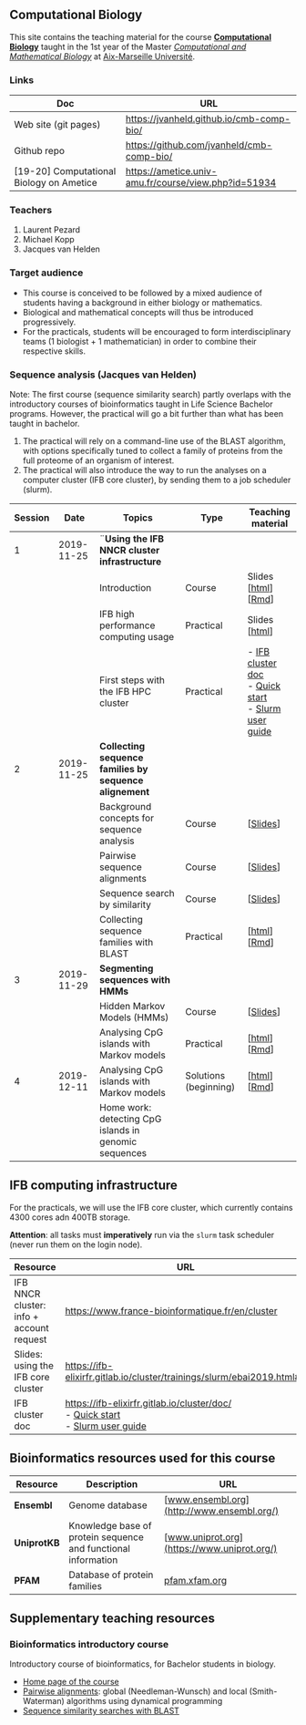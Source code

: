## Computational Biology

This site contains the teaching material for the course [**Computational Biology**](https://formations.univ-amu.fr/ME5SIN-S51IN1Z4-en.html) taught in the 1st year of the Master [*Computational and Mathematical Biology*](https://formations.univ-amu.fr/ME5SBI-PRSBI5AA-en.html) at [Aix-Marseille Université](https://www.univ-amu.fr/). 

### Links

| Doc | URL | 
|-------------------|------------------------------------------|
| Web site (git pages) | <https://jvanheld.github.io/cmb-comp-bio/> |
| Github repo | <https://github.com/jvanheld/cmb-comp-bio/> |
| [19-20] Computational Biology on Ametice | <https://ametice.univ-amu.fr/course/view.php?id=51934> |

### Teachers

1. Laurent Pezard
2. Michael Kopp
3. Jacques van Helden

### Target audience

- This course is conceived to be followed by a mixed audience of students having a background in either biology or mathematics. 
- Biological and mathematical concepts will thus be introduced progressively. 
- For the practicals, students will be encouraged to form interdisciplinary teams (1 biologist + 1 mathematician) in order to combine their respective skills. 

### Sequence analysis (Jacques van Helden)

Note: The first course (sequence similarity search) partly overlaps with the introductory courses of bioinformatics taught in Life Science Bachelor programs. However, the practical will go a bit further than what has been taught in bachelor. 

1. The practical will rely on a command-line use of the BLAST algorithm, with options specifically tuned to collect a family of proteins from the full proteome of an organism of interest.
2. The practical will also introduce the way to run the analyses on a computer cluster (IFB core cluster), by sending them to a job scheduler (slurm). 

| Session | Date | Topics | Type | Teaching material |
|---|----------|----------------------------------|--------|------------|
| 1 | 2019-11-25 | ¨**Using the IFB NNCR cluster infrastructure** |
| | | Introduction                            | Course     | Slides [[html](slides/01_NNCR-working-environment.html)] [[Rmd](https://raw.githubusercontent.com/jvanheld/cmb-comp-bio/master/slides/01_NNCR-working-environment.Rmd)] |
| | | IFB high performance computing usage | Practical | Slides [[html](https://ifb-elixirfr.gitlab.io/cluster/trainings/slurm/ebai2019.html)] |
| | | First steps with the IFB HPC cluster | Practical | - [IFB cluster doc](https://ifb-elixirfr.gitlab.io/cluster/doc/)<br>- [Quick start](https://ifb-elixirfr.gitlab.io/cluster/doc/quick-start/) <br>- [Slurm user guide](https://ifb-elixirfr.gitlab.io/cluster/doc/slurm_user_guide/) |
| 2  | 2019-11-25 | **Collecting sequence families by sequence alignement**      |
| | | Background concepts for sequence analysis | Course     | [[Slides](http://pedagogix-tagc.univ-mrs.fr/courses/bioinfo_intro/pdf_files/03.00.concepts.pdf)] |
| | | Pairwise sequence alignments      | Course     | [[Slides](http://pedagogix-tagc.univ-mrs.fr/courses/bioinfo_intro/pdf_files/03.02.pairwise_alignment_slides.pdf)] |
| | | Sequence search by similarity      | Course     | [[Slides](http://pedagogix-tagc.univ-mrs.fr/courses/bioinfo_intro/pdf_files/03.03.similarity_searches_slides.pdf)] |
| | | Collecting sequence families with BLAST | Practical  | [[html](practicals/blast_proteome/blast_protein-family.html)][[Rmd](https://raw.githubusercontent.com/jvanheld/cmb-comp-bio/master/practicals/blast_proteome/blast_protein-family.Rmd)] |
| 3 | 2019-11-29 | **Segmenting sequences with HMMs** |
| | | Hidden Markov Models (HMMs)             | Course     | [[Slides](http://pedagogix-tagc.univ-mrs.fr/courses/bioinfo_intro/pdf_files/03.05.Hidden-Markov-Models.pdf)]  |
| |  | Analysing CpG islands with Markov models        | Practical  | [[html](practicals/markov-models/markov-models.html)] [[Rmd](https://raw.githubusercontent.com/jvanheld/cmb-comp-bio/master/practicals/markov-models/markov-models.Rmd)] |
| 4 | 2019-12-11 |  Analysing CpG islands with Markov models | Solutions (beginning)| [[html](practicals/markov-models/markov-models_solutions.html)] [[Rmd](https://raw.githubusercontent.com/jvanheld/cmb-comp-bio/master/practicals/markov-models/markov-models_solutions.Rmd)] |
|  | | Home work: detecting CpG islands in genomic sequences |  | |


<!--
| 4 | 2019-12-11 | **Detecting protein domains with HMMs** |
| | | Protein domains                         | Course     |  |
| | | Multiple sequence alignments and sequence motifs | Course     | [[Slides](http://pedagogix-tagc.univ-mrs.fr/courses/bioinfo_intro/pdf_files/03.04.multiple_alignments_slides.pdf)] |
| | | Detecting protein domains with HMMs     | Practical  |  |
-->

## IFB computing infrastructure

For the practicals, we will use the IFB core cluster, which currently contains 4300 cores adn 400TB storage. 

**Attention**: all tasks must **imperatively** run via the `slurm` task scheduler (never run them on the login node). 

| Resource | URL | 
|------------------------|----------------------------------|
| IFB NNCR cluster: info + account request | https://www.france-bioinformatique.fr/en/cluster |
| Slides: using the IFB core cluster |  https://ifb-elixirfr.gitlab.io/cluster/trainings/slurm/ebai2019.html#1 |
| IFB cluster doc | https://ifb-elixirfr.gitlab.io/cluster/doc/<br>- [Quick start](https://ifb-elixirfr.gitlab.io/cluster/doc/quick-start/) <br>- [Slurm user guide](https://ifb-elixirfr.gitlab.io/cluster/doc/slurm_user_guide/) | 


## Bioinformatics resources used for this course

| Resource | Description | URL | 
|-------|----------------------------------|-------------------|
| **Ensembl** | Genome database | [www.ensembl.org](http://www.ensembl.org/) |
| **UniprotKB** | Knowledge base of protein sequence and functional information | [www.uniprot.org](https://www.uniprot.org/) | 
| **PFAM** | Database of protein families | [pfam.xfam.org](https://pfam.xfam.org/) |

## Supplementary teaching resources

### Bioinformatics introductory course

Introductory course of bioinformatics, for Bachelor students in biology. 

- [Home page of the course](http://pedagogix-tagc.univ-mrs.fr/courses/bioinfo_intro)
- [Pairwise alignments](http://pedagogix-tagc.univ-mrs.fr/courses/bioinfo_intro/pdf_files/03.02.pairwise_alignment_slides.pdf): global (Needleman-Wunsch) and local (Smith-Waterman) algorithms using dynamical programming
- [Sequence similarity searches with BLAST](http://pedagogix-tagc.univ-mrs.fr/courses/bioinfo_intro/pdf_files/03.03.similarity_searches_slides.pdf)




